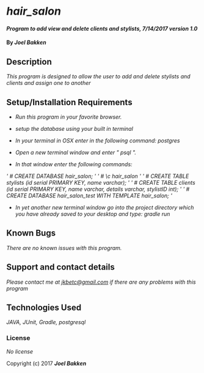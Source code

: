 # _hair_salon_

#### _Program to add view and delete clients and stylists, 7/14/2017 version 1.0_

#### By _**Joel Bakken**_

## Description

_This program is designed to allow the user to add and delete stylists and clients and assign one to another_

## Setup/Installation Requirements

* _Run this program in your favorite browser._
* _setup the database using your built in terminal_

* _In your terminal in OSX enter in the following command:_
  _postgres_
* _Open a new terminal window and enter " psql "._
* _In that window enter the following commands:_

_' # CREATE DATABASE hair_salon; '
' # \c hair_salon '
' # CREATE TABLE stylists (id serial PRIMARY KEY, name varchar); '
' # CREATE TABLE clients (id serial PRIMARY KEY, name varchar, details varchar, stylistID int); '
' # CREATE DATABASE hair_salon_test WITH TEMPLATE hair_salon; '_
* _In yet another new terminal window go into the project directory which you have already saved to your desktop and type: gradle run_



## Known Bugs

_There are no known issues with this program._

## Support and contact details

_Please contact me at jkbetc@gmail.com if there are any problems with this program_

## Technologies Used

_JAVA, JUnit, Gradle, postgresql_

### License

*No license*

Copyright (c) 2017 **_Joel Bakken_**
